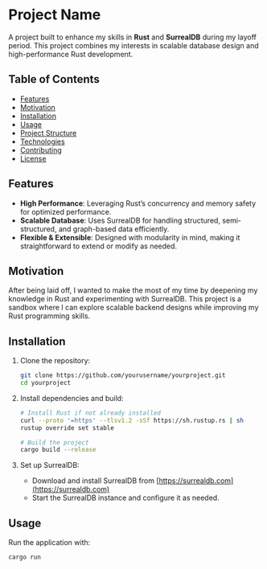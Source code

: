 # Project Name

A project built to enhance my skills in **Rust** and **SurrealDB** during my layoff period. This project combines my interests in scalable database design and high-performance Rust development.

## Table of Contents
- [Features](#features)
- [Motivation](#motivation)
- [Installation](#installation)
- [Usage](#usage)
- [Project Structure](#project-structure)
- [Technologies](#technologies)
- [Contributing](#contributing)
- [License](#license)

## Features
- **High Performance**: Leveraging Rust’s concurrency and memory safety for optimized performance.
- **Scalable Database**: Uses SurrealDB for handling structured, semi-structured, and graph-based data efficiently.
- **Flexible & Extensible**: Designed with modularity in mind, making it straightforward to extend or modify as needed.

## Motivation
After being laid off, I wanted to make the most of my time by deepening my knowledge in Rust and experimenting with SurrealDB. This project is a sandbox where I can explore scalable backend designs while improving my Rust programming skills.

## Installation

1. Clone the repository:
    ```bash
    git clone https://github.com/yourusername/yourproject.git
    cd yourproject
    ```

2. Install dependencies and build:
    ```bash
    # Install Rust if not already installed
    curl --proto '=https' --tlsv1.2 -sSf https://sh.rustup.rs | sh
    rustup override set stable

    # Build the project
    cargo build --release
    ```

3. Set up SurrealDB:
    - Download and install SurrealDB from [https://surrealdb.com](https://surrealdb.com)
    - Start the SurrealDB instance and configure it as needed.

## Usage

Run the application with:
```bash
cargo run
